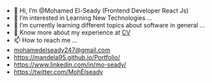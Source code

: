- 👋 Hi, I’m @Mohamed El-Seady (Frontend Developer React Js)
- 👀 I’m interested in Learning New Technologies ...
- 🌱 I’m currently learning different topics about software in general ...
- 📄 Know more about my experience at [CV](https://drive.google.com/file/d/1818vOmdLEdblLhMc4P0_fpB8q_-tFuiN/view?usp=sharing)
- 📫 How to reach me ...
- mohamedelseady247@gmail.com
- https://mandela95.github.io/Portfolio/
- https://www.linkedin.com/in/mo-seady/
- https://twitter.com/MohElseady

<!---
Mandela95/Mandela95 is a ✨ special ✨ repository because its `README.md` (this file) appears on your GitHub profile.
You can click the Preview link to take a look at your changes.
--->
